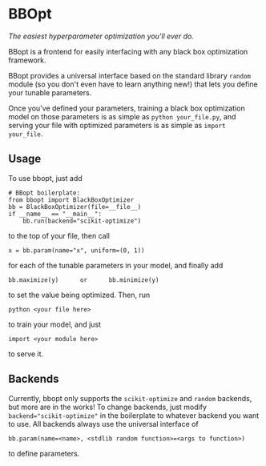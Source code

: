 # BBOpt

_The easiest hyperparameter optimization you'll ever do._

BBopt is a frontend for easily interfacing with any black box optimization framework.

BBopt provides a universal interface based on the standard library `random` module (so you don't even have to learn anything new!) that lets you define your tunable parameters.

Once you've defined your parameters, training a black box optimization model on those parameters is as simple as `python your_file.py`, and serving your file with optimized parameters is as simple as `import your_file`.

## Usage

To use bbopt, just add

    # BBopt boilerplate:
    from bbopt import BlackBoxOptimizer
    bb = BlackBoxOptimizer(file=__file__)
    if __name__ == "__main__":
        bb.run(backend="scikit-optimize")

to the top of your file, then call

    x = bb.param(name="x", uniform=(0, 1))

for each of the tunable parameters in your model, and finally add

    bb.maximize(y)      or      bb.minimize(y)

to set the value being optimized. Then, run

    python <your file here>

to train your model, and just

    import <your module here>

to serve it.

## Backends

Currently, bbopt only supports the `scikit-optimize` and `random` backends, but more are in the works! To change backends, just modify `backend="scikit-optimize"` in the boilerplate to whatever backend you want to use. All backends always use the universal interface of
```
bb.param(name=<name>, <stdlib random function>=<args to function>)
```
to define parameters.
